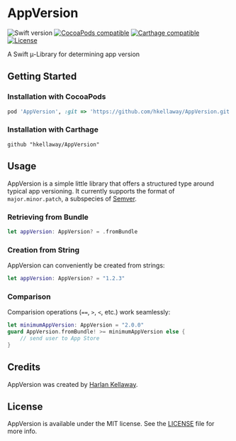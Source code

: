 # AppVersion 
![Swift version](https://img.shields.io/badge/Swift-5.0-orange.svg)
[![CocoaPods compatible](https://img.shields.io/badge/CocoaPods-compatible-brightgreen.svg)](https://github.com/CocoaPods/CocoaPods)
[![Carthage compatible](https://img.shields.io/badge/Carthage-compatible-brightgreen.svg)](https://github.com/Carthage/Carthage)
[![License](https://img.shields.io/badge/License-MIT-lightgrey.svg)](https://github.com/hkellaway/AppVersion/blob/trunk/LICENSE)

A Swift μ-Library for determining app version

## Getting Started

### Installation with CocoaPods

```ruby
pod 'AppVersion', :git => 'https://github.com/hkellaway/AppVersion.git', :branch => 'trunk'
```

### Installation with Carthage

```
github "hkellaway/AppVersion"
```

## Usage

AppVersion is a simple little library that offers a structured type around typical app versioning. It currently supports the format of `major.minor.patch`, a subspecies of [Semver](https://semver.org/).

### Retrieving from Bundle

``` swift
let appVersion: AppVersion? = .fromBundle
```

### Creation from String

AppVersion can conveniently be created from strings:

``` swift
let appVersion: AppVersion? = "1.2.3"
```

### Comparison

Comparision operations (`==`, `>`, `<`, etc.) work seamlessly:

``` swift
let minimumAppVersion: AppVersion = "2.0.0"
guard AppVersion.fromBundle! >= minimumAppVersion else {
    // send user to App Store
}
```

## Credits

AppVersion was created by [Harlan Kellaway](http://hkellaway.github.io).

## License

AppVersion is available under the MIT license. See the [LICENSE](https://github.com/hkellaway/AppVersion/blob/trunk/LICENSE) file for more info.
